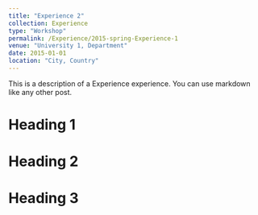 ```yaml
---
title: "Experience 2"
collection: Experience
type: "Workshop"
permalink: /Experience/2015-spring-Experience-1
venue: "University 1, Department"
date: 2015-01-01
location: "City, Country"
---
```


This is a description of a Experience experience. You can use markdown like any other post.

Heading 1
======

Heading 2
======

Heading 3
======
